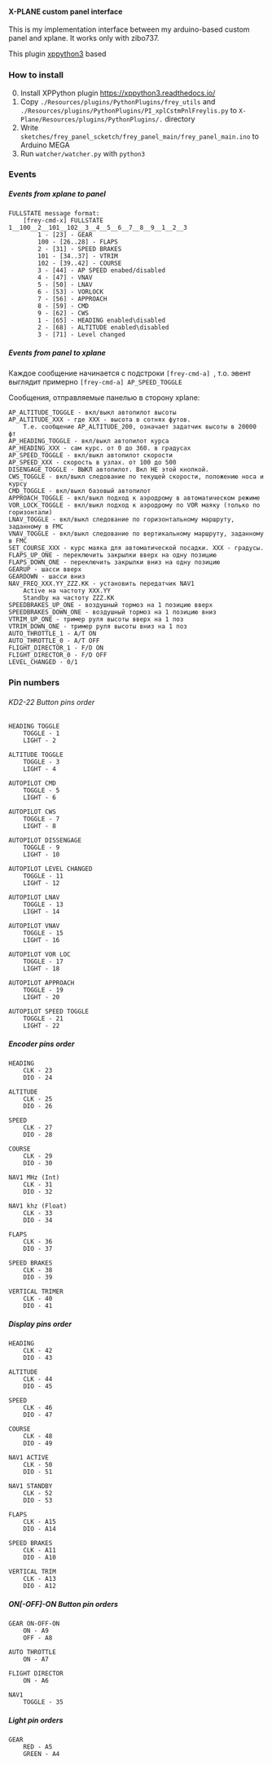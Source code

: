 #### X-PLANE custom panel interface

This is my implementation interface between
my arduino-based custom panel and xplane.
It works only with zibo737.

This plugin [xppython3](https://xppython3.readthedocs.io/en/stable/index.html) based

### How to install
0. Install XPPython plugin https://xppython3.readthedocs.io/
1. Copy `./Resources/plugins/PythonPlugins/frey_utils` and `./Resources/plugins/PythonPlugins/PI_xplCstmPnlFreylis.py`
to `X-Plane/Resources/plugins/PythonPlugins/.` directory
2. Write `sketches/frey_panel_scketch/frey_panel_main/frey_panel_main.ino` to Arduino MEGA
3. Run `watcher/watcher.py` with `python3`

### Events
##### Events from xplane to panel
```
FULLSTATE message format:
    [frey-cmd-x] FULLSTATE 1__100__2__101__102__3__4__5__6__7__8__9__1__2__3
        1 - [23] - GEAR
        100 - [26..28] - FLAPS
        2 - [31] - SPEED BRAKES
        101 - [34..37] - VTRIM
        102 - [39..42] - COURSE
        3 - [44] - AP SPEED enabed/disabled
        4 - [47] - VNAV
        5 - [50] - LNAV
        6 - [53] - VORLOCK
        7 - [56] - APPROACH
        8 - [59] - CMD
        9 - [62] - CWS
        1 - [65] - HEADING enabled\disabled
        2 - [68] - ALTITUDE enabled\disabled
        3 - [71] - Level changed
```

##### Events from panel to xplane
Каждое сообщение начинается с подстроки `[frey-cmd-a] `, т.о. эвент выглядит примерно `[frey-cmd-a] AP_SPEED_TOGGLE`

Сообщения, отправляемые панелью в сторону xplane:
```
AP_ALTITUDE_TOGGLE - вкл/выкл автопилот высоты
AP_ALTITUDE_XXX - где XXX - высота в сотнях футов.
    Т.е. сообщение AP_ALTITUDE_200, означает задатчик высоты в 20000 фт
AP_HEADING_TOGGLE - вкл/выкл автопилот курса
AP_HEADING_XXX - сам курс. от 0 до 360. в градусах
AP_SPEED_TOGGLE - вкл/выкл автопилот скорости
AP_SPEED_XXX - скорость в узлах. от 100 до 500
DISENGAGE_TOGGLE - ВЫКЛ автопилот. Вкл НЕ этой кнопкой.
CWS_TOGGLE - вкл/выкл следование по текущей скорости, положению носа и курсу
CMD_TOGGLE - вкл/выкл базовый автопилот
APPROACH_TOGGLE - вкл/выкл подход к аэродрому в автоматическом режиме
VOR_LOCK_TOGGLE - вкл/выкл подход к аэродрому по VOR маяку (только по горизонтали)
LNAV_TOGGLE - вкл/выкл следование по горизонтальному маршруту, заданному в FMC
VNAV_TOGGLE - вкл/выкл следование по вертикальному маршруту, заданному в FMC
SET_COURSE_XXX - курс маяка для автоматической посадки. XXX - градусы.
FLAPS_UP_ONE - переключить закрылки вверх на одну позицию
FLAPS_DOWN_ONE - переключить закрылки вниз на одну позицию
GEARUP - шасси вверх
GEARDOWN - шасси вниз
NAV_FREQ_XXX.YY_ZZZ.KK - установить передатчик NAV1
    Active на частоту XXX.YY
    Standby на частоту ZZZ.KK
SPEEDBRAKES_UP_ONE - воздушный тормоз на 1 позицию вверх
SPEEDBRAKES_DOWN_ONE - воздушный тормоз на 1 позицию вниз
VTRIM_UP_ONE - тример руля высоты вверх на 1 поз
VTRIM_DOWN_ONE - тример руля высоты вниз на 1 поз
AUTO_THROTTLE_1 - A/T ON
AUTO_THROTTLE_0 - A/T OFF
FLIGHT_DIRECTOR_1 - F/D ON
FLIGHT_DIRECTOR_0 - F/D OFF
LEVEL_CHANGED - 0/1
```

### Pin numbers

###### KD2-22 Button pins order
```
HEADING TOGGLE
    TOGGLE - 1
    LIGHT - 2

ALTITUDE TOGGLE
    TOGGLE - 3
    LIGHT - 4

AUTOPILOT CMD
    TOGGLE - 5
    LIGHT - 6

AUTOPILOT CWS
    TOGGLE - 7
    LIGHT - 8

AUTOPILOT DISSENGAGE
    TOGGLE - 9
    LIGHT - 10

AUTOPILOT LEVEL CHANGED
    TOGGLE - 11
    LIGHT - 12

AUTOPILOT LNAV
    TOGGLE - 13
    LIGHT - 14

AUTOPILOT VNAV
    TOGGLE - 15
    LIGHT - 16

AUTOPILOT VOR LOC
    TOGGLE - 17
    LIGHT - 18

AUTOPILOT APPROACH
    TOGGLE - 19
    LIGHT - 20

AUTOPILOT SPEED TOGGLE
    TOGGLE - 21
    LIGHT - 22
```

##### Encoder pins order
```
HEADING
    CLK - 23
    DIO - 24

ALTITUDE
    CLK - 25
    DIO - 26

SPEED
    CLK - 27
    DIO - 28

COURSE
    CLK - 29
    DIO - 30

NAV1 MHz (Int)
    CLK - 31
    DIO - 32

NAV1 khz (Float)
    CLK - 33
    DIO - 34

FLAPS
    CLK - 36
    DIO - 37

SPEED BRAKES
    CLK - 38
    DIO - 39

VERTICAL TRIMER
    CLK - 40
    DIO - 41
```

##### Display pins order

```
HEADING
    CLK - 42
    DIO - 43

ALTITUDE
    CLK - 44
    DIO - 45

SPEED
    CLK - 46
    DIO - 47

COURSE
    CLK - 48
    DIO - 49

NAV1 ACTIVE
    CLK - 50
    DIO - 51

NAV1 STANDBY
    CLK - 52
    DIO - 53

FLAPS
    CLK - A15
    DIO - A14

SPEED BRAKES
    CLK - A11
    DIO - A10

VERTICAL TRIM
    CLK - A13
    DIO - A12
```

##### ON[-OFF]-ON Button pin orders
```
GEAR ON-OFF-ON
    ON - A9
    OFF - A8

AUTO THROTTLE
    ON - A7

FLIGHT DIRECTOR
    ON - A6

NAV1
    TOGGLE - 35
```

##### Light pin orders
```
GEAR
    RED - A5
    GREEN - A4
```
